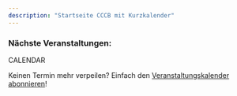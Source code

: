```yaml
---
description: "Startseite CCCB mit Kurzkalender"
---
```

### Nächste Veranstaltungen:

CALENDAR

Keinen Termin mehr verpeilen? Einfach den [Veranstaltungskalender abonnieren](all.ics)!
